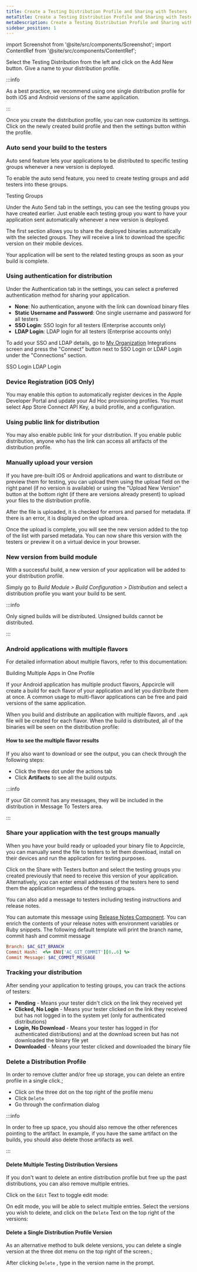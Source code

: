 ```yaml
---
title: Create a Testing Distribution Profile and Sharing with Testers
metaTitle: Create a Testing Distribution Profile and Sharing with Testers
metaDescription: Create a Testing Distribution Profile and Sharing with Testers
sidebar_position: 1
---
```


import Screenshot from '@site/src/components/Screenshot';
import ContentRef from '@site/src/components/ContentRef';

Select the Testing Distribution from the left and click on the Add New button. Give a name to your distribution profile.

:::info

As a best practice, we recommend using one single distribution profile for both iOS and Android versions of the same application.

:::

<Screenshot url='https://cdn.appcircle.io/docs/assets/image (152).png' />

Once you create the distribution profile, you can now customize its settings. Click on the newly created build profile and then the settings button within the profile.

<Screenshot url='https://cdn.appcircle.io/docs/assets/image (153).png' />

### Auto send your build to the testers

Auto send feature lets your applications to be distributed to specific testing groups whenever a new version is deployed.

To enable the auto send feature, you need to create testing groups and add testers into these groups.

<ContentRef url="/distribute/testing-groups">Testing Groups</ContentRef>

Under the Auto Send tab in the settings, you can see the testing groups you have created earlier. Just enable each testing group you want to have your application sent automatically whenever a new version is deployed.

The first section allows you to share the deployed binaries automatically with the selected groups. They will receive a link to download the specific version on their mobile devices.

<Screenshot url='https://cdn.appcircle.io/docs/assets/image (192).png' />

Your application will be sent to the related testing groups as soon as your build is complete.

### Using authentication for distribution

Under the Authentication tab in the settings, you can select a preferred authentication method for sharing your application.

- **None**: No authentication, anyone with the link can download binary files
- **Static Username and Password**: One single username and password for all testers
- **SSO Login**: SSO login for all testers (Enterprise accounts only)
- **LDAP Login**: LDAP login for all testers (Enterprise accounts only)

<Screenshot url='https://cdn.appcircle.io/docs/assets/image (154).png' />

To add your SSO and LDAP details, go to [My Organization](../account/my-organization.md) Integrations screen and press the "Connect" button next to SSO Login or LDAP Login under the "Connections" section.

<ContentRef url="/account/sso-login/single-sign-on-login">SSO Login</ContentRef>
<ContentRef url="/account/ldap-login">LDAP Login</ContentRef>

### Device Registration (iOS Only)

You may enable this option to automatically register devices in the Apple Developer Portal and update your Ad Hoc provisioning profiles. You must select App Store Connect API Key, a build profile, and a configuration.

<Screenshot url='https://cdn.appcircle.io/docs/assets/ios-device-registration.png' />


### Using public link for distribution

You may also enable public link for your distribution. If you enable public distribution, anyone who has the link can access all artifacts of the distribution profile.


<Screenshot url='https://cdn.appcircle.io/docs/assets/image (155).png' />



### Manually upload your version

If you have pre-built iOS or Android applications and want to distribute or preview them for testing, you can upload them using the upload field on the right panel (if no version is available) or using the "Upload New Version" button at the bottom right (if there are versions already present) to upload your files to the distribution profile.

<Screenshot url='https://cdn.appcircle.io/docs/assets/image (157).png' />

After the file is uploaded, it is checked for errors and parsed for metadata. If there is an error, it is displayed on the upload area.

<Screenshot url='https://cdn.appcircle.io/docs/assets/image (156).png' />

Once the upload is complete, you will see the new version added to the top of the list with parsed metadata. You can now share this version with the testers or preview it on a virtual device in your browser.

<Screenshot url='https://cdn.appcircle.io/docs/assets/image (158).png' />

###

### New version from build module

With a successful build, a new version of your application will be added to your distribution profile.

Simply go to _Build Module_ _>_ _Build Configuration_ _>_ _Distribution_ and select a distribution profile you want your build to be sent.

:::info

Only signed builds will be distributed. Unsigned builds cannot be distributed.

:::

### Android applications with multiple flavors

For detailed information about multiple flavors, refer to this documentation:

<ContentRef url="/best-practices/building-multiple-apps-in-one-profile">Building Multiple Apps in One Profile</ContentRef>

If your Android application has multiple product flavors, Appcircle will create a build for each flavor of your application and let you distribute them at once. A common usage to multi-flavor applications can be free and paid versions of the same application.

When you build and distribute an application with multiple flavors, and `.apk` file will be created for each flavor. When the build is distributed, all of the binaries will be seen on the distribution profile:

<Screenshot url="https://cdn.appcircle.io/docs/assets/testing-android-multi-flavor.png" />

#### How to see the multiple flavor results

If you also want to download or see the output, you can check through the following steps:

- Click the three dot under the actions tab
- Click **Artifacts** to see all the build outputs.

<Screenshot url='https://cdn.appcircle.io/docs/assets/testing-android-multi-flavor-download-artifacts.png' />

<Screenshot url="https://cdn.appcircle.io/docs/assets/testing-android-multi-flavor-artifacts.png" />

:::info

If your Git commit has any messages, they will be included in the distribution in Message To Testers area.

:::

### Share your application with the test groups manually

When you have your build ready or uploaded your binary file to Appcircle, you can manually send the file to testers to let them download, install on their devices and run the application for testing purposes.

Click on the Share with Testers button and select the testing groups you created previously that need to receive this version of your application. Alternatively, you can enter email addresses of the testers here to send them the application regardless of the testing groups.

You can also add a message to testers including testing instructions and release notes.

<Screenshot url='https://cdn.appcircle.io/docs/assets/06-07a-SendToTesterGroups.png' />

You can automate this message using [Release Notes Component](https://github.com/appcircleio/appcircle-release-notes-component/). You can enrich the contents of your release notes with environment variables or Ruby snippets. The following default template will print the branch name, commit hash and commit message 

```ruby
Branch: $AC_GIT_BRANCH
Commit Hash:  <%= ENV['AC_GIT_COMMIT'][0..6] %>
Commit Message: $AC_COMMIT_MESSAGE
```

###

### Tracking your distribution

After sending your application to testing groups, you can track the actions of testers:

- **Pending** - Means your tester didn't click on the link they received yet
- **Clicked, No Login** - Means your tester clicked on the link they received but has not logged in to the system yet (only for authenticated distributions)
- **Login, No Download** - Means your tester has logged in (for authenticated distributions) and at the download screen but has not downloaded the binary file yet
- **Downloaded** - Means your tester clicked and downloaded the binary file

<Screenshot url='https://cdn.appcircle.io/docs/assets/image (158).png' />

### Delete a Distribution Profile

In order to remove clutter and/or free up storage, you can delete an entire profile in a single click.;

- Click on the three dot on the top right of the profile menu
- Click `Delete`
- Go through the confirmation dialog

<Screenshot url='https://cdn.appcircle.io/docs/assets/testing-delete-distribution-profile.png' />

:::info

In order to free up space, you should also remove the other references pointing to the artifact. In example, if you have the same artifact on the builds, you should also delete those artifacts as well.

:::

#### Delete Multiple Testing Distribution Versions

If you don't want to delete an entire distribution profile but free up the past distributions, you can also remove multiple entries.

Click on the `Edit` Text to toggle edit mode:

<Screenshot url='https://cdn.appcircle.io/docs/assets/testing-delete-multiple-edit-button.png' />

On edit mode, you will be able to select multiple entries. Select the versions you wish to delete, and click on the `Delete` Text on the top right of the versions:

<Screenshot url='https://cdn.appcircle.io/docs/assets/testing-delete-multiple-delete-button.png' />

#### Delete a Single Distribution Profile Version

As an alternative method to bulk delete versions, you can delete a single version at the three dot menu on the top right of the screen.;

<Screenshot url='https://cdn.appcircle.io/docs/assets/image (205).png' />

After clicking `Delete` , type in the version name in the prompt.
